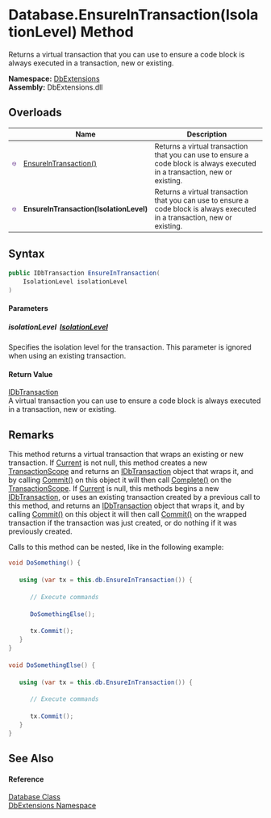Database.EnsureInTransaction(IsolationLevel) Method
===================================================
Returns a virtual transaction that you can use to ensure a code block is always executed in a transaction, new or existing.
  
**Namespace:** [DbExtensions][1]  
**Assembly:** DbExtensions.dll

Overloads
---------

|                  | Name                                    | Description                                                                                                                 |
| ---------------- | --------------------------------------- | --------------------------------------------------------------------------------------------------------------------------- |
| ![Public method] | [EnsureInTransaction()][2]              | Returns a virtual transaction that you can use to ensure a code block is always executed in a transaction, new or existing. |
| ![Public method] | **EnsureInTransaction(IsolationLevel)** | Returns a virtual transaction that you can use to ensure a code block is always executed in a transaction, new or existing. |


Syntax
------

```csharp
public IDbTransaction EnsureInTransaction(
	IsolationLevel isolationLevel
)
```

#### Parameters

##### *isolationLevel*  [IsolationLevel][3]
Specifies the isolation level for the transaction. This parameter is ignored when using an existing transaction.

#### Return Value
[IDbTransaction][4]  
 A virtual transaction you can use to ensure a code block is always executed in a transaction, new or existing.

Remarks
-------
This method returns a virtual transaction that wraps an existing or new transaction. If [Current][5] is not null, this method creates a new [TransactionScope][6] and returns an [IDbTransaction][4] object that wraps it, and by calling [Commit()][7] on this object it will then call [Complete()][8] on the [TransactionScope][6]. If [Current][5] is null, this methods begins a new [IDbTransaction][4], or uses an existing transaction created by a previous call to this method, and returns an [IDbTransaction][4] object that wraps it, and by calling [Commit()][7] on this object it will then call [Commit()][7] on the wrapped transaction if the transaction was just created, or do nothing if it was previously created. 

Calls to this method can be nested, like in the following example:

```csharp
void DoSomething() {

   using (var tx = this.db.EnsureInTransaction()) {

      // Execute commands

      DoSomethingElse();

      tx.Commit();
   }
}

void DoSomethingElse() { 

   using (var tx = this.db.EnsureInTransaction()) {

      // Execute commands

      tx.Commit();
   }
}
```


See Also
--------

#### Reference
[Database Class][9]  
[DbExtensions Namespace][1]  

[1]: ../README.md
[2]: EnsureInTransaction.md
[3]: https://learn.microsoft.com/dotnet/api/system.data.isolationlevel
[4]: https://learn.microsoft.com/dotnet/api/system.data.idbtransaction
[5]: https://learn.microsoft.com/dotnet/api/system.transactions.transaction.current
[6]: https://learn.microsoft.com/dotnet/api/system.transactions.transactionscope
[7]: https://learn.microsoft.com/dotnet/api/system.data.idbtransaction.commit
[8]: https://learn.microsoft.com/dotnet/api/system.transactions.transactionscope.complete
[9]: README.md
[Public method]: ../../icons/pubmethod.svg "Public method"
